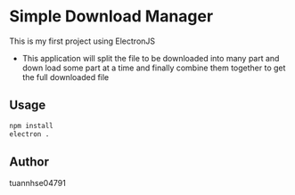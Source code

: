 # Simple Download Manager
This is my first project using ElectronJS
+ This application will split the file to be downloaded into many part and down load some part at a time and finally combine them together to get the full downloaded file
## Usage
```sh
npm install
electron .
```
## Author 
tuannhse04791
